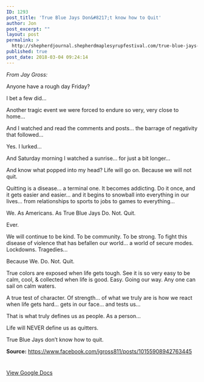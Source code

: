 ```yaml
---
ID: 1293
post_title: 'True Blue Jays Don&#8217;t know how to Quit'
author: Jon
post_excerpt: ""
layout: post
permalink: >
  http://shepherdjournal.shepherdmaplesyrupfestival.com/true-blue-jays-dont-know-how-to-quit
published: true
post_date: 2018-03-04 09:24:14
---
```

<i>From Jay Gross:</i>

Anyone have a rough day Friday?

I bet a few did...

Another tragic event we were forced to endure so very, very close to home...

And I watched and read the comments and posts... the barrage of negativity that followed...

Yes. I lurked...

And Saturday morning I watched a sunrise... for just a bit longer...

And know what popped into my head? Life will go on. Because we will not quit.

Quitting is a disease... a terminal one. It becomes addicting. Do it once, and it gets easier and easier... and it begins to snowball into everything in our lives... from relationships to sports to jobs to games to everything...

We. As Americans. As True Blue Jays Do. Not. Quit.

Ever.

We will continue to be kind. To be community. To be strong. To fight this disease of violence that has befallen our world... a world of secure modes. Lockdowns. Tragedies...

Because We. Do. Not. Quit.

True colors are exposed when life gets tough. See it is so very easy to be calm, cool, &amp; collected when life is good. Easy. Going our way. Any one can sail on calm waters.

A true test of character. Of strength... of what we truly are is how we react when life gets hard... gets in our face... and tests us...

That is what truly defines us as people. As a person...

Life will NEVER define us as quitters.

True Blue Jays don’t know how to quit.

<b>Source:</b> <a href="https://www.facebook.com/jgross811/posts/10155908942763445">https://www.facebook.com/jgross811/posts/10155908942763445</a>

#

<a href="https://docs.google.com/document/d/1ZgetoDuvZ8wAR2k_F2zWtzqqc5EHphU92NfgvlXOr78/edit?usp=sharing">View Google Docs</a>